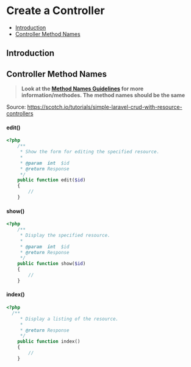 # Create a Controller

- [Introduction](#introduction)
- [Controller Method Names](#controller-method-names)

<a name="introduction"></a>
## Introduction

<a name="controller-method-names"></a>
## Controller Method Names

> **Look at the [Method Names Guidelines](https://github.com/laragento/docs/blob/develop/guidelines-method-names.md) for more information/methodes. 
The method names should be the same**

Source: https://scotch.io/tutorials/simple-laravel-crud-with-resource-controllers

#### edit()

```php
<?php 
    /**
     * Show the form for editing the specified resource.
     *
     * @param  int  $id
     * @return Response
     */
    public function edit($id)
    {
        //
    }
```

#### show()

```php
<?php 
    /**
     * Display the specified resource.
     *
     * @param  int  $id
     * @return Response
     */
    public function show($id)
    {
        //
    }
```

#### index()

```php
<?php 
  /**
     * Display a listing of the resource.
     *
     * @return Response
     */
    public function index()
    {
        //
    }
```    